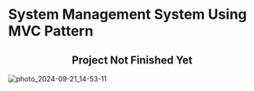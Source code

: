 # System Management System Using MVC Pattern

<div align="center" >


## Project Not Finished Yet 


</div>

![photo_2024-09-21_14-53-11](https://github.com/user-attachments/assets/04e7f190-3d87-453c-8564-8a8c1972d60c)
